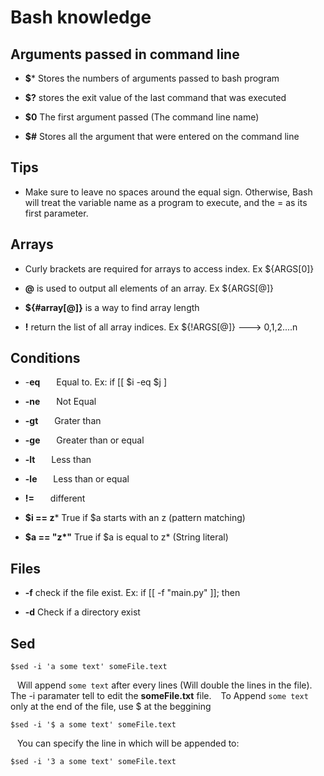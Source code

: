 # Bash knowledge

  

  

## Arguments passed in command line

  

-  **$*** Stores the numbers of arguments passed to bash program

  

-  **$?** stores the exit value of the last command that was executed

  

-  **$0** The first argument passed (The command line name)

  

-  **$#** Stores all the argument that were entered on the command line

  
  

  

## Tips

  

- Make sure to leave no spaces around the equal sign. Otherwise, Bash will treat the variable name as a program to execute, and the = as its first parameter.

  

  

## Arrays

  

- Curly brackets are required for arrays to access index. Ex ${ARGS[0]}

  

-  **@** is used to output all elements of an array. Ex ${ARGS[@]}

  

-  **${#array[@]}** is a way to find array length

  

-  **!** return the list of all array indices. Ex ${!ARGS[@]} ---> 0,1,2....n

  

  

## Conditions

  

- -**eq**  &ensp;  &ensp; Equal to. Ex: if [[ $i -eq $j ]

-  **-ne**  &ensp;  &ensp; Not Equal

-  **-gt**  &ensp;  &ensp; Grater than

-  **-ge**  &ensp;  &ensp; Greater than or equal

-  **-lt**  &ensp;  &ensp; Less than

-  **-le**  &ensp;  &ensp; Less than or equal

-  **!=**  &ensp;  &ensp; different

-  **\$i == z*** True if $a starts with an z (pattern matching)

-  **\$a == "z\*"** True if $a is equal to z* (String literal)

## Files

-  **-f** check if the file exist. Ex: if [[ -f "main.py" ]]; then

-  **-d** Check if a directory exist

## Sed

	$sed -i 'a some text' someFile.text
&ensp;  Will append `some text` after every lines (Will double the lines in the file).  The -i paramater tell to edit the **someFile.txt** file.
&ensp;  To Append `some text` only at the end of the file, use $ at the beggining

	$sed -i '$ a some text' someFile.text
	
&ensp; You can specify the line in which will be appended to:

	$sed -i '3 a some text' someFile.text
